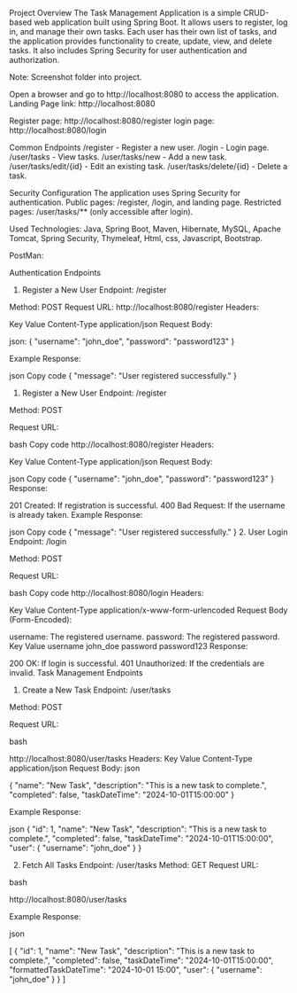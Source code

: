 Project Overview
The Task Management Application is a simple CRUD-based web application built using Spring Boot. It allows users to register,
log in, and manage their own tasks. Each user has their own list of tasks, and the application provides functionality to create, update, view, and delete tasks. 
It also includes Spring Security for user authentication and authorization.

Note: Screenshot folder into project.

Open a browser and go to http://localhost:8080 to access the application.
Landing Page link: http://localhost:8080

Register page: http://localhost:8080/register
login page: http://localhost:8080/login

Common Endpoints
/register - Register a new user.
/login - Login page.
/user/tasks - View tasks.
/user/tasks/new - Add a new task.
/user/tasks/edit/{id} - Edit an existing task.
/user/tasks/delete/{id} - Delete a task.

Security Configuration
The application uses Spring Security for authentication.
Public pages: /register, /login, and landing page.
Restricted pages: /user/tasks/** (only accessible after login).

Used Technologies: Java, Spring Boot, Maven, Hibernate, MySQL, Apache Tomcat, Spring Security, Thymeleaf, Html, css, Javascript, Bootstrap.

PostMan: 

Authentication Endpoints
1. Register a New User
Endpoint: /register

Method: POST
Request URL: http://localhost:8080/register
Headers:

Key	Value
Content-Type	application/json
Request Body:

json:
{
  "username": "john_doe",
  "password": "password123"
}

Example Response:

json
Copy code
{
  "message": "User registered successfully."
}

1. Register a New User
Endpoint: /register

Method: POST

Request URL:

bash
Copy code
http://localhost:8080/register
Headers:

Key	Value
Content-Type	application/json
Request Body:

json
Copy code
{
  "username": "john_doe",
  "password": "password123"
}
Response:

201 Created: If registration is successful.
400 Bad Request: If the username is already taken.
Example Response:

json
Copy code
{
  "message": "User registered successfully."
}
2. User Login
Endpoint: /login

Method: POST

Request URL:

bash
Copy code
http://localhost:8080/login
Headers:

Key	Value
Content-Type	application/x-www-form-urlencoded
Request Body (Form-Encoded):

username: The registered username.
password: The registered password.
Key	Value
username	john_doe
password	password123
Response:

200 OK: If login is successful.
401 Unauthorized: If the credentials are invalid.
Task Management Endpoints
1. Create a New Task
Endpoint: /user/tasks

Method: POST

Request URL:

bash

http://localhost:8080/user/tasks
Headers:
Key	Value
Content-Type	application/json
Request Body:
json

{
  "name": "New Task",
  "description": "This is a new task to complete.",
  "completed": false,
  "taskDateTime": "2024-10-01T15:00:00"
}

Example Response:

json
{
  "id": 1,
  "name": "New Task",
  "description": "This is a new task to complete.",
  "completed": false,
  "taskDateTime": "2024-10-01T15:00:00",
  "user": {
    "username": "john_doe"
  }
}

2. Fetch All Tasks
Endpoint: /user/tasks
Method: GET
Request URL:

bash

http://localhost:8080/user/tasks

Example Response:

json

[
  {
    "id": 1,
    "name": "New Task",
    "description": "This is a new task to complete.",
    "completed": false,
    "taskDateTime": "2024-10-01T15:00:00",
    "formattedTaskDateTime": "2024-10-01 15:00",
    "user": {
      "username": "john_doe"
    }
  }
]
